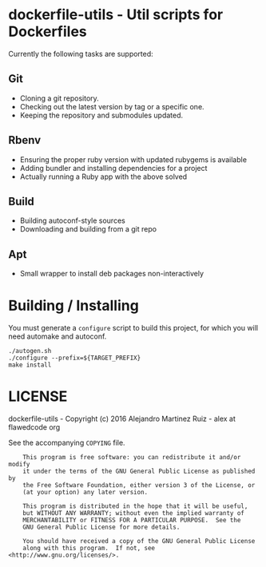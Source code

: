 # dockerfile-utils - Util scripts for Dockerfiles

Currently the following tasks are supported:

## Git
* Cloning a git repository.
* Checking out the latest version by tag or a specific one.
* Keeping the repository and submodules updated.

## Rbenv
* Ensuring the proper ruby version with updated rubygems is available
* Adding bundler and installing dependencies for a project
* Actually running a Ruby app with the above solved

## Build
* Building autoconf-style sources
* Downloading and building from a git repo

## Apt
* Small wrapper to install deb packages non-interactively

# Building / Installing

You must generate a `configure` script to build this project, for which you will
need automake and autoconf.

```shell
./autogen.sh
./configure --prefix=${TARGET_PREFIX}
make install
```
# LICENSE

dockerfile-utils - Copyright (c) 2016 Alejandro Martinez Ruiz - alex at flawedcode org

See the accompanying `COPYING` file.

```
    This program is free software: you can redistribute it and/or modify
    it under the terms of the GNU General Public License as published by
    the Free Software Foundation, either version 3 of the License, or
    (at your option) any later version.

    This program is distributed in the hope that it will be useful,
    but WITHOUT ANY WARRANTY; without even the implied warranty of
    MERCHANTABILITY or FITNESS FOR A PARTICULAR PURPOSE.  See the
    GNU General Public License for more details.

    You should have received a copy of the GNU General Public License
    along with this program.  If not, see <http://www.gnu.org/licenses/>.
```